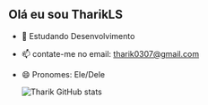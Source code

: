 ## Olá eu sou TharikLS
- 🌱 Estudando Desenvolvimento 
- 📫 contate-me no email: tharik0307@gmail.com
- 😄 Pronomes: Ele/Dele

  ![Tharik GitHub stats](https://github-readme-stats.vercel.app/api?username=tharikls&show_icons=true&theme=radical)
